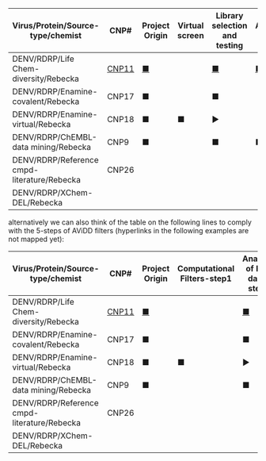 |Virus/Protein/Source-type/chemist|CNP#|Project Origin|Virtual screen|Library selection and testing|Additional testing|Expansion set|Bio result of expansion|Hit to lead|lead optimization|Pre-clinical|IND|Clinical trials|NDA|publications|
 |------------- |------------- |------------- |------------- |------------- |------------- |------------- |------------- |------------- |------------- |------------- |------------- |------------- |------------- |------------- |
|DENV/RDRP/Life Chem-diversity/Rebecka|[CNP11](https://github.com/StructuralGenomicsConsortium/CNP11-DENVRdrp-LifeChem)|[■](https://github.com/StructuralGenomicsConsortium/CNP11-DENVRdrp-LifeChem/wiki/Origins-of-this-Project)||[■](https://github.com/StructuralGenomicsConsortium/CNP11-DENVRdrp-LifeChem/wiki/The-Story-So-Far#library-selection-and-initial-hits-identification)|[■](https://github.com/StructuralGenomicsConsortium/CNP11-DENVRdrp-LifeChem/wiki/The-Story-So-Far#additional-testing)|[■](https://github.com/StructuralGenomicsConsortium/CNP11-DENVRdrp-LifeChem/wiki/The-Story-So-Far#expansion-set-1)|[▶️](https://github.com/StructuralGenomicsConsortium/CNP11-DENVRdrp-LifeChem/wiki/The-Story-So-Far#results-from-ra-2923-expansion)|||||||
|DENV/RDRP/Enamine-covalent/Rebecka|CNP17|■||■||▢||||||||
|DENV/RDRP/Enamine-virtual/Rebecka|CNP18|■|■|▶️||||||||||
|DENV/RDRP/ChEMBL-data mining/Rebecka|CNP9|■||■|■|■||||||||
|DENV/RDRP/Reference cmpd-literature/Rebecka|CNP26|||||||||||||
|DENV/RDRP/XChem-DEL/Rebecka||||||||||||||


alternatively
we can also think of the table on the following lines to comply with the 5-steps of AViDD filters (hyperlinks in the following examples are not mapped yet):

|Virus/Protein/Source-type/chemist|CNP#|Project Origin|Computational Filters-step1|Analysis of HTS data-step2|repurchase/resynthesis and QC-step3|Additional measured data-step4|hit confirmation-step5|Hit to lead|lead optimization|Pre-clinical|IND|Clinical trials|NDA|publications|
 |------------- |------------- |------------- |------------- |------------- |------------- |------------- |------------- |------------- |------------- |------------- |------------- |------------- |------------- |------------- |
|DENV/RDRP/Life Chem-diversity/Rebecka|[CNP11](https://github.com/StructuralGenomicsConsortium/CNP11-DENVRdrp-LifeChem)|[■](https://github.com/StructuralGenomicsConsortium/CNP11-DENVRdrp-LifeChem/wiki/Origins-of-this-Project)||[■](https://github.com/StructuralGenomicsConsortium/CNP11-DENVRdrp-LifeChem/wiki/The-Story-So-Far#library-selection-and-initial-hits-identification)|[■](https://github.com/StructuralGenomicsConsortium/CNP11-DENVRdrp-LifeChem/wiki/The-Story-So-Far#additional-testing)|[■](https://github.com/StructuralGenomicsConsortium/CNP11-DENVRdrp-LifeChem/wiki/The-Story-So-Far#expansion-set-1)|[▶️](https://github.com/StructuralGenomicsConsortium/CNP11-DENVRdrp-LifeChem/wiki/The-Story-So-Far#results-from-ra-2923-expansion)|||||||
|DENV/RDRP/Enamine-covalent/Rebecka|CNP17|■||■||▢||||||||
|DENV/RDRP/Enamine-virtual/Rebecka|CNP18|■|■|▶️||||||||||
|DENV/RDRP/ChEMBL-data mining/Rebecka|CNP9|■||■|■|■||||||||
|DENV/RDRP/Reference cmpd-literature/Rebecka|CNP26|||||||||||||
|DENV/RDRP/XChem-DEL/Rebecka||||||||||||||


